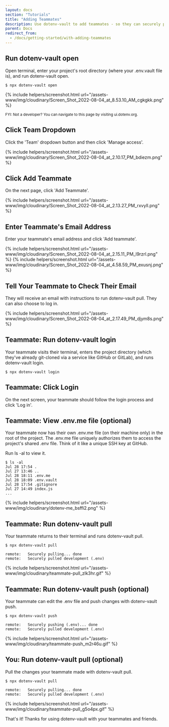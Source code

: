 ```yaml
---
layout: docs
section: "Tutorials"
title: "Adding Teammates"
description: Use dotenv-vault to add teammates - so they can securely push and pull changes to your .env file. No more sharing .env files over insecure channels like Slack and email.
parent: Docs
redirect_from:
  - /docs/getting-started/with-adding-teammates
---
```


## Run dotenv-vault open

Open terminal, enter your project's root directory (where your .env.vault file is), and run dotenv-vault open.

```
$ npx dotenv-vault open
```

{% include helpers/screenshot.html url="/assets-www/img/cloudinary/Screen_Shot_2022-08-04_at_8.53.10_AM_cgkgkk.png" %}

<small>FYI: Not a developer? You can navigate to this page by visiting ui.dotenv.org.</small>

## Click Team Dropdown

Click the 'Team' dropdown button and then click 'Manage access'.

{% include helpers/screenshot.html url="/assets-www/img/cloudinary/Screen_Shot_2022-08-04_at_2.10.17_PM_bdiezm.png" %}

## Click Add Teammate

On the next page, click 'Add Teammate'.

{% include helpers/screenshot.html url="/assets-www/img/cloudinary/Screen_Shot_2022-08-04_at_2.13.27_PM_rxvyll.png" %}

## Enter Teammate's Email Address

Enter your teammate's email address and click 'Add teammate'.

{% include helpers/screenshot.html url="/assets-www/img/cloudinary/Screen_Shot_2022-08-04_at_2.15.11_PM_l9rzrl.png" %}
{% include helpers/screenshot.html url="/assets-www/img/cloudinary/Screen_Shot_2022-08-04_at_4.58.59_PM_exusnj.png" %}

## Tell Your Teammate to Check Their Email

They will receive an email with instructions to run dotenv-vault pull. They can also choose to log in.

{% include helpers/screenshot.html url="/assets-www/img/cloudinary/Screen_Shot_2022-08-04_at_2.17.49_PM_djym8s.png" %}

## Teammate: Run dotenv-vault login

Your teammate visits their terminal, enters the project directory (which they've already git-cloned via a service like GitHub or GitLab), and runs dotenv-vault login.

```
$ npx dotenv-vault login
```

## Teammate: Click Login

On the next screen, your teammate should follow the login process and click 'Log in'.

## Teammate: View .env.me file (optional)

Your teammate now has their own .env.me file (on their machine only) in the root of the project. The .env.me file uniquely authorizes them to access the project's shared .env file. Think of it like a unique SSH key at GitHub.

Run ls -al to view it.

```
$ ls -al
Jul 28 17:54 .
Jul 27 13:46 ..
Jul 28 18:11 .env.me
Jul 28 18:09 .env.vault
Jul 28 17:54 .gitignore
Jul 27 14:49 index.js
...
```

{% include helpers/screenshot.html url="/assets-www/img/cloudinary/dotenv-me_bsffi2.png" %}

## Teammate: Run dotenv-vault pull

Your teammate returns to their terminal and runs dotenv-vault pull.

```
$ npx dotenv-vault pull

remote:   Securely pulling... done
remote:   Securely pulled development (.env)
```

{% include helpers/screenshot.html url="/assets-www/img/cloudinary/teammate-pull_zlk3hr.gif" %}

## Teammate: Run dotenv-vault push (optional)

Your teammate can edit the .env file and push changes with dotenv-vault push.

```
$ npx dotenv-vault push

remote:   Securely pushing (.env)... done
remote:   Securely pulled development (.env)
```
{% include helpers/screenshot.html url="/assets-www/img/cloudinary/teammate-push_m2r46u.gif" %}

## You: Run dotenv-vault pull (optional)

Pull the changes your teammate made with dotenv-vault pull.

```
$ npx dotenv-vault pull

remote:   Securely pulling... done
remote:   Securely pulled development (.env)
```
{% include helpers/screenshot.html url="/assets-www/img/cloudinary/teammate-pull_g5o4px.gif" %}

That's it! Thanks for using dotenv-vault with your teammates and friends.
